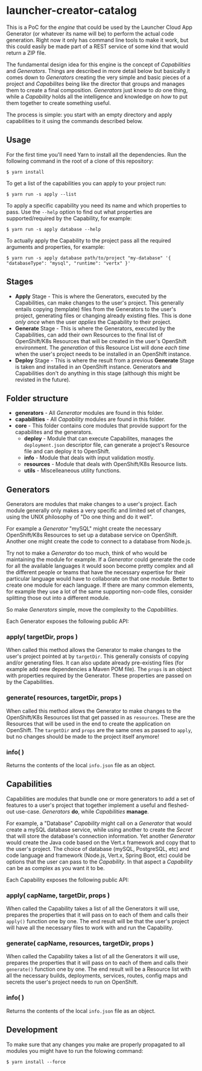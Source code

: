 # launcher-creator-catalog

This is a PoC for the _engine_ that could be used by the Launcher Cloud App Generator (or whatever its name will be) to perform
the actual code generation. Right now it only has command line tools to make it work, but this could easily be made part
of a REST service of some kind that would return a ZIP file.

The fundamental design idea for this engine is the concept of _Capabilities_ and _Generators_. Things are described in more detail
below but basically it comes down to _Generators_ creating the very simple and basic pieces of a project and _Capabilites_
being like the director that groups and manages them to create a final composition. _Generators_ just know to _do_ one thing,
while a _Capability_ holds all the intelligence and knowledge on _how_ to put them together to create something useful.

The process is simple: you start with an empty directory and apply capabilities to it using the commands described below.

## Usage

For the first time you'll need Yarn to install all the dependencies. Run the following command in the root of a clone of this repository:

```
$ yarn install
```

To get a list of the capabilities you can apply to your project run:

```
$ yarn run -s apply --list
```

To apply a specific capability you need its name and which properties to pass. Use the `--help` option to find out what
properties are supported/required by the Capability, for example:

```
$ yarn run -s apply database --help
```

To actually apply the Capability to the project pass all the required arguments and properties, for example:

```
$ yarn run -s apply database path/to/project "my-database" '{ "databaseType": "mysql", "runtime": "vertx" }'
```

## Stages

 - **Apply** Stage - This is where the Generators, executed by the Capabilities, can make changes to the user's project.
 This generally entails copying (template) files from the Generators to the user's project, generating files or changing
 already existing files. This is done _only once_ when the user _applies_ the Capability to their project.
 - **Generate** Stage - This is where the Generators, executed by the Capabilities, can add their own Resources to the
 final list of OpenShift/K8s Resources that will be created in the user's OpenShift environment. The _generation_
 of this Resource List will done _each time_ when the user's project needs to be installed in an OpenShift instance.
- **Deploy** Stage - This is where the result from a previous **Generate** Stage is taken and installed in an OpenShift
instance. Generators and Capabilities don't do anything in this stage (although this might be revisted in the future).

## Folder structure

 - **generators** - All _Generator_ modules are found in this folder.
 - **capabilities** - All _Capability_ modules are found in this folder.
 - **core** - 
   This folder contains core modules that provide support for the
   capabilites and the generators.
   - **deploy** - Module that can execute Capabilites, manages the `deployment.json` descriptor file,
   can generate a project's Resource file and can deploy it to OpenShift.
   - **info** - Module that deals with input validation mostly.
   - **resources** - Module that deals with OpenShift/K8s Resource lists.
   - **utils** - Miscelleaneous utility functions.
   
## Generators

Generators are modules that make changes to a user's project. Each module generally only makes a very specific
and limited set of changes, using the UNIX philosophy of "Do one thing and do it well".

For example a _Generator_ "mySQL" might create the necessary OpenShift/K8s Resources to set up a database service
on OpenShift. Another one might create the code to connect to a database from Node.js.

Try not to make a _Generator_ do too much, think of who would be maintaining the module for example. If a _Generator_
could generate the code for all the available languages it would soon become pretty complex and all the different people
or teams that have the necessary expertise for their particular language would have to collaborate on that one module.
Better to create one module for each language. If there are many common elements, for example they use a lot of the same
supporting non-code files, consider splitting those out into a different module.

So make _Generators_ simple, move the complexity to the _Capabilities_.

Each Generator exposes the following public API:

### apply( targetDir, props )

When called this method allows the Generator to make changes to the user's project pointed at by `targetDir`.
This generally consists of copying and/or generating files. It can also update already pre-existing files (for
example add new dependencies a Maven POM file). The `props` is an object with properties required by the Generator.
These properties are passed on by the Capabilities.

### generate( resources, targetDir, props )

When called this method allows the Generator to make changes to the OpenShift/K8s Resources list that get passed in
as `resources`. These are the Resources that will be used in the end to create the application on OpenShift.
The `targetDir` and `props` are the same ones as passed to `apply`, but no changes should be made to the project
itself anymore!

### info( )

Returns the contents of the local `info.json` file as an object.

## Capabilities

Capabilities are modules that bundle one or more generators to add a set of features to a user's project that
together implement a useful and fleshed-out use-case. _Generators_ **do**, while _Capabilities_ **manage**.

For example, a "Database" _Capability_ might call on a _Generator_ that would create a mySQL database service,
while using another to create the _Secret_ that will store the database's connection information. Yet another
_Generator_ would create the Java code based on the Vert.x framework and copy that to the user's project. The
choice of database (mySQL, PostgreSQL, etc) and code language and framework (Node.js, Vert.x, Spring Boot, etc)
could be options that the user can pass to the _Capability_. In that aspect a _Capability_ can be as complex as
you want it to be.

Each Capability exposes the following public API:

### apply( capName, targetDir, props )

When called the Capability takes a list of all the Generators it will use, prepares the properties that it will
pass on to each of them and calls their `apply()` function one by one. The end result will be that the user's
project will have all the necessary files to work with and run the Capability.

### generate( capName, resources, targetDir, props )

When called the Capability takes a list of all the Generators it will use, prepares the properties that it will
pass on to each of them and calls their `generate()` function one by one. The end result will be a Resource list
with all the necessary builds, deployments, services, routes, config maps and secrets the user's project needs to
run on OpenShift.

### info( )

Returns the contents of the local `info.json` file as an object.

## Development

To make sure that any changes you make are properly propagated to all modules you might have to run the folowing
command:

```
$ yarn install --force
```

